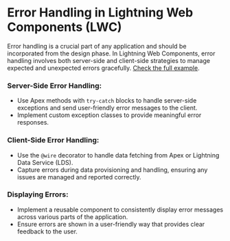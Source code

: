 # Error Handling in Lightning Web Components (LWC)

Error handling is a crucial part of any application and should be incorporated from the design phase. In Lightning Web Components, error handling involves both server-side and client-side strategies to manage expected and unexpected errors gracefully. [Check the full example](../Apex_Standards/Examples.js/#L1).

### Server-Side Error Handling: 
- Use Apex methods with `try-catch` blocks to handle server-side exceptions and send user-friendly error messages to the client.
- Implement custom exception classes to provide meaningful error responses.

### Client-Side Error Handling:
- Use the `@wire` decorator to handle data fetching from Apex or Lightning Data Service (LDS).
- Capture errors during data provisioning and handling, ensuring any issues are managed and reported correctly.

### Displaying Errors:
- Implement a reusable component to consistently display error messages across various parts of the application.
- Ensure errors are shown in a user-friendly way that provides clear feedback to the user.

